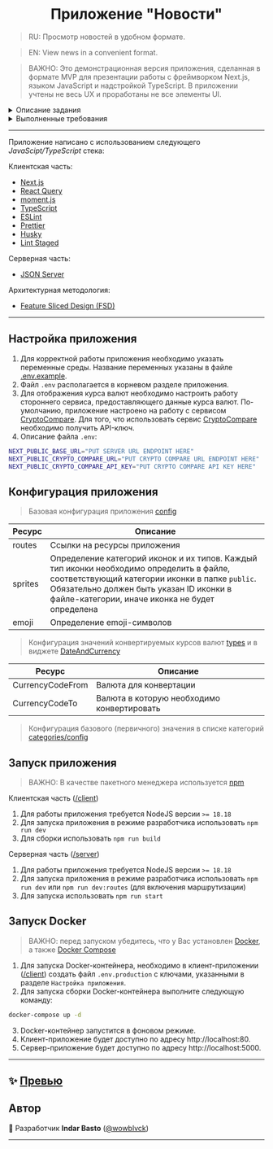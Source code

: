 <h1 align="center">Приложение "Новости"</h1>

> RU: Просмотр новостей в удобном формате.

> EN: View news in a convenient format.

> ВАЖНО: Это демонстрационная версия приложения, сделанная в формате MVP для презентации работы с фреймворком Next.js,
> языком JavaScript и надстройкой TypeScript. В приложении учтены не весь UX и проработаны не все элементы UI.

<details>
  <summary>Описание задания</summary>

Необходимо сверстать макет главной страницы приложения просмотра новостей по
макету [Figma](https://www.figma.com/file/RvC8D6CDSU4yqPhhcyxzjw/Untitled?type=design&node-id=1%3A592&mode=dev)

#### Технические требования

- Использование фреймворка Next.js.
- Верстка должна соответствовать дизайну (шрифты и иконки можно использовать стандартные).
- Архитектура проекта создается на Ваше усмотрение.

</details>

<details>
  <summary>Выполненные требования</summary>

#### Общие требования

- [x] Приложение разработано с использованием фреймворка Next.js [последней версии](https://nextjs.org) с использованием
  App Router.
- [x] Код чистый и читабельный.
- [x] Архитектурная методология - [FSD](https://feature-sliced.design).
- [x] Отсутствует дублирование кода, приложение разбито на компоненты, отформатировано в едином стиле.
- [x] Приложение адаптировано под различные устройства.
- [x] Корректное отображение в браузерах Chrome, Firefox, Edge.

#### Дополнительные требования

- [x] Используется TypeScript.
- [x] Выполнен деплой проекта на хостинг [Vercel](https://vercel.com),
- [x] Написана документация по сборке и настройке проекта.
- [x] Написан конфигурационный файл для создания и запуска Docker-контейнера.

#### Серверная часть

Для работы приложения создан JSON-server с mock-данными, имитирующие реальную выборку данных с сервера. Создано
несколько endpoints для получения данных.

#### Описание приложения

1. Главная страница

    - [x] При входе в приложение отображается шапка (header) приложения с логотипом, виджетом текущей даты и курсом
      валюты и кнопками для действий пользователя (поиск на странице, профиль пользователя).
    - [x] В подвале (footer) приложения отображается логотип, список полезных ссылок по приложению, блок с контактными
      данными и социальными сетями, кнопка для действия пользователя (предложение новости).
    - [x] Основной контент раздел на две части (навигационное меню и секции с виджетами),
    - [x] Навигационное меню отображает список доступных для чтения категорий (список формируется на основании данных с
      сервера):
        - Порядок отображения категорий определяется в базе данных (свойство `order`).
        - Значение и заголовок категории определяются в базе данных (свойства `value` и `label`).
        - Каждому `value` соответствует своя икона. Иконки хранятся в папке [public/icons](/public/icons) в
          соответствующем файле [categories.svg](/public/icons/categories.svg). `ID` иконки соответствует `value`
          категории. Конфигурационный файл для определения типов иконок расположен
          в [/shared/config](/src/shared/config/sprites.ts).
        - При нажатии на определенную категорию происходит скроллинг до соответствующей категории (с помощью якорной
          ссылки).
        - Навигационное меню адаптировано под различные устройства.
    - [x] Основной контент страницы представляет из себя набор различных виджетов, которые встраиваются в макет.


2. Заголовок страницы (header).
    - [x] Присутствует логотип приложения.
    - [x] При нажатии на логотип происходит перенаправление на главную страницу (`/`).
    - [x] Присутствует виджет "Дата и курс валют".
    - [x] Присутствует виджет кнопок (заглушек) действия пользователя (поиск по сайту, профиль пользователя).
    - [x] Заголовок страницы адаптирован под различные устройства.


3. Подвал страницы (footer).
    - [x] Присутствует логотип приложения.
    - [x] При нажатии на логотип происходит перенаправление на главную страницу (`/`).
    - [x] Присутствует список полезных ссылок по приложению. Отображение ссылок можно сконфигурировать по столбцам
      в [конфигурационном файле](/src/widgets/layout-footer/ui/useful-links/config.ts)
    - [x] Присутствует блок с контактными данными и ссылками на социальные сети.
    - [x] Присутствует виджет с кнопкой действия (заглушка) "Предложить новость".
    - [x] При нажатии на соответствующую ссылку происходит перенаправление на соответствующую страницу.
    - [x] Подвал страницы адаптирован под различные устройства.


4. Виджет "Лента".

   Представляет из себя список последних новостей (по-умолчанию, 4) из различных категорий, отсортированных по дате
   публикации.
    - [x] Присутствует заголовок с названием виджета ("Лента").
    - [x] Присутствует список последних новостей. У каждой новости имеется иконка, заголовок новости, дата публикации и
      плашка с категорией.
    - [x] При нажатии на соответствущий заголовок перенаправляет на подробное описание новости.
    - [x] При нажатии на соответствующую плашку категорию перенаправляет на все новости данной категории.
    - [x] Виджет адаптирован под различные устройства.


5. Виджет "Бегущая строка".

   Встроен в виджет "Лента". Представляет из себя заголовок последней "горящей" новости, выполненный в стиле бегущей
   строки.
    - [x] Присутствует иконка, определяющая, что новость "горящая".
    - [x] Присутствует заголовок новости.
    - [x] При нажатии на заголовок новости перенаправляет на подробное описание новости.
    - [x] Виджет адаптирован под различные устройства.


6. Виджет "Реклама".

   Представляет из себя рекламный блок. Данные для виджета хранятся в базе данных и предоставляются в рандомном порядке.
    - [x] В верхнем разделе блока (head) присутствует ссылка на ресурс рекламной компании.
    - [x] Присутствует картинка рекламной компании. В случае отсутствия картинки отображается надпись "Реклама".
    - [x] Присутствует описание рекламной компании. Максимальная высота блока - 2 строки. При нажатии на блок с
      описанием появляется всплывающее окошко c полным описанием.
    - [x] Виджет адаптирован под различные устройства.


7. Виджет "Читайте также".

   Представляет из себя блок, отображающий последние новости из различных категории, не попавшие в виджет "Лента".
    - [x] В верхнем разделе блока (head) присутствует плашка с категорией с датой публикации новости.
    - [x] В теле блока присутствует заголовок новости.
    - [x] В теле блока присутствует виджет с счетчиком реакций, счетчиком комментариев и счетчиком закладок новости.
    - [x] При нажатии на соответствующую плашку категории перенаправляет на все новости данной категории.
    - [x] При нажатии на соответствующий заголовок перенаправляет на подробное описание новости.
    - [x] Виджет адаптирован под различные устройства.


8. Виджет "Новости по категории".
   Представляет из себя блок, отображающий последние новости различных категорий (по-умолчанию, максимум 4).
    - [x] Присутствует заголовок с названием категории.
    - [x] Присутствует превью-изображения, описывающее соответствующую новость.
    - [x] Присутствует дата публикации соответствующей новости.
    - [x] В теле блока присутствует заголовок новости.
    - [x] В теле блока присутствует виджет с счетчиком реакций, счетчиком комментариев и счетчиком закладок новости.
    - [x] При нажатии на соответствующий заголовок перенаправляет на подробное описание новости.
    - [x] Виджет адаптирован под различные устройства.


9. Виджет "Дата и курс валют".
   Представляет из себя блок, отображающий плашку с текущей датой и списком курс валют относительно RUB (кроме BTC).
   Данные предоставляются сторонним сервисом.
    - [x] Присутствует плашка с текущей датой.
    - [x] Присутствует плашка с курсом рубля относительно доллара.
    - [x] Присутствует плашка с курсом рубля относительно евро.
    - [x] Присутствует плашка с курсом биткоина относительно доллара.

</details>

---

Приложение написано с использованием следующего _JavaScipt/TypeScript_ стека:

Клиентская часть:

- [Next.js](https://nextjs.org)
- [React Query](https://tanstack.com/query/latest/)
- [moment.js](https://momentjs.com)
- [TypeScript](https://www.typescriptlang.org/)
- [ESLint](https://eslint.org/)
- [Prettier](https://prettier.io/)
- [Husky](https://github.com/typicode/husky)
- [Lint Staged](https://github.com/okonet/lint-staged)

Серверная часть:

- [JSON Server](https://github.com/typicode/json-server)

Архитектурная методология:

- [Feature Sliced Design (FSD)](https://feature-sliced.design)

---

## Настройка приложения

1. Для корректной работы приложения необходимо указать переменные среды. Название переменных указаны в
   файле [.env.example](./.env.example).
2. Файл `.env` располагается в корневом разделе приложения.
3. Для отображения курса валют необходимо настроить работу стороннего сервиса, предоставляющего данные курса валют.
   По-умолчанию, приложение настроено на работу с сервисом [CryptoCompare](https://cryptocompare.com). Для того, что
   использовать сервис [CryptoCompare](https://cryptocompare.com) необходимо получить API-ключ.
4. Описание файла `.env`:

```bash
NEXT_PUBLIC_BASE_URL="PUT SERVER URL ENDPOINT HERE"
NEXT_PUBLIC_CRYPTO_COMPARE_URL="PUT CRYPTO COMPARE URL ENDPOINT HERE"
NEXT_PUBLIC_CRYPTO_COMPARE_API_KEY="PUT CRYPTO COMPARE API KEY HERE"
```

## Конфигурация приложения

> Базовая конфигурация приложения [config](src/shared/config)

| Ресурс  | Описание                                                                                                                                                                                                                                  |
|---------|-------------------------------------------------------------------------------------------------------------------------------------------------------------------------------------------------------------------------------------------|
| routes  | Ссылки на ресурсы приложения                                                                                                                                                                                                              |
| sprites | Определение категорий иконок и их типов. Каждый тип иконки необходимо определить в файле, соответствующий категории иконки в папке `public`. Обязательно должен быть указан ID иконки в файле-категории, иначе иконка не будет определена |
| emoji   | Определение emoji-символов                                                                                                                                                                                                                |

> Конфигурация значений конвертируемых курсов валют [types](src/shared/api/currency/types.ts) и в
> виджете [DateAndCurrency](src/widgets/date-and-currency/ui/ui.tsx)

| Ресурс           | Описание                                   |
|------------------|--------------------------------------------|
| CurrencyCodeFrom | Валюта для конвертации                     |
| CurrencyCodeTo   | Валюта в которую необходимо конвертировать |

> Конфигурация базового (первичного) значения в списке
> категорий [categories/config](src/features/categories/config/index.ts)

## Запуск приложения

> ВАЖНО: В качестве пакетного менеджера используется [npm](https://npmjs.com)

Клиентская часть ([/client](/client))

1. Для работы приложения требуется NodeJS версии `>= 18.18`
2. Для запуска приложения в режиме разработчика использовать `npm run dev`
3. Для сборки использовать `npm run build`

Серверная часть ([/server](/server))

1. Для работы приложения требуется NodeJS версии `>= 18.18`
2. Для запуска приложения в режиме разработчика использовать `npm run dev` или `npm run dev:routes` (для включения
   маршрутизации)
3. Для запуска использовать `npm run start`

## Запуск Docker

> ВАЖНО: перед запуском убедитесь, что у Вас установлен [Docker](https://docs.docker.com/engine/install/), а
> также [Docker Compose](https://docs.docker.com/compose/gettingstarted/)

1. Для запуска Docker-контейнера, необходимо в клиент-приложении ([/client](/client)) создать файл `.env.production` с
   ключами, указанными в
   разделе `Настройка приложения`.
2. Для запуска сборки Docker-контейнера выполните следующую команду:

```bash
docker-compose up -d
```

3. Docker-контейнер запустится в фоновом режиме.
4. Клиент-приложение будет доступно по адресу http://localhost:80.
5. Сервер-приложение будет доступно по адресу http://localhost:5000.

---

## ✨ [Превью](https://news-app-2023.vercel.app)

## Автор

👤 Разработчик **Indar Basto** ([@wowblvck](https://github.com/wowblvck))
****